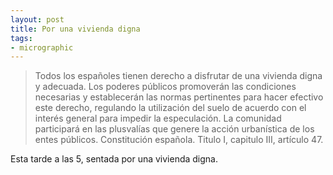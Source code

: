 ```yaml
---
layout: post
title: Por una vivienda digna
tags:
- micrographic
---
```

<blockquote>Todos los españoles tienen derecho a disfrutar de una vivienda digna y adecuada. Los poderes públicos promoverán las condiciones necesarias y establecerán las normas pertinentes para hacer efectivo este derecho, regulando la utilización del suelo de acuerdo con el interés general para impedir la especulación. La comunidad participará en las plusvalías que genere la acción urbanística de los entes públicos. Constitución española. Titulo I, capitulo III, artículo 47.</blockquote>

Esta tarde a las 5, sentada por una vivienda digna.
